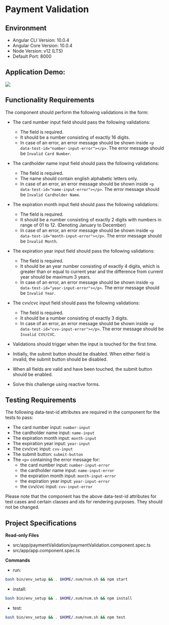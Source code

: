 # Payment Validation

## Environment 

- Angular CLI Version: 10.0.4
- Angular Core Version: 10.0.4
- Node Version: v12 (LTS)
- Default Port: 8000

## Application Demo:

![](https://hrcdn.net/s3_pub/istreet-assets/UR29zIvI7qHVSoERGV2z7g/payment-validation.gif)

## Functionality Requirements

The component should perform the following validations in the form:

- The card number input field should pass the following validations:
  - The field is required.
  - It should be a number consisting of exactly 16 digits.
  - In case of an error, an error message should be shown inside `<p data-test-id="number-input-error"></p>`. The error message should be `Invalid Card Number`.

- The cardholder name input field should pass the following validations:
  - The field is required.
  - The name should contain english alphabetic letters only.
  - In case of an error, an error message should be shown inside `<p data-test-id="name-input-error"></p>`. The error message should be `Invalid Cardholder Name`.

- The expiration month input field should pass the following validations:
  - The field is required.
  - It should be a number consisting of exactly 2 digits with numbers in range of 01 to 12. (Denoting January to December)
  - In case of an error, an error message should be shown inside `<p data-test-id="month-input-error"></p>`. The error message should be `Invalid Month`.

- The expiration year input field should pass the following validations:
  - The field is required.
  - It should be an year number consisting of exactly 4 digits, which is greater than or equal to current year and the difference from current year should be maximum 3 years.
  - In case of an error, an error message should be shown inside `<p data-test-id="year-input-error"></p>`. The error message should be `Invalid Year`.

- The cvv/cvc input field should pass the following validations:
  - The field is required.
  - It should be a number consisting of exactly 3 digits.
  - In case of an error, an error message should be shown inside `<p data-test-id="cvv-input-error"></p>`. The error message should be `Invalid CVV/CVC`.

- Validations should trigger when the input is touched for the first time.

- Initially, the submit button should be disabled. When either field is invalid, the submit button should be disabled. 

- When all fields are valid and have been touched, the submit button should be enabled.

- Solve this challenge using reactive forms.

## Testing Requirements

The following data-test-id attributes are required in the component for the tests to pass:

- The card number input: `number-input`
- The cardholder name input: `name-input`
- The expiration month input: `month-input`
- The expiration year input: `year-input`
- The cvv/cvc input: `cvv-input`
- The submit button: `submit-button`
- The `<p>` containing the error message for:
  - the card number input: `number-input-error`
  - the cardholder name input: `name-input-error`
  - the expiration month input: `month-input-error`
  - the expiration year input: `year-input-error`
  - the cvv/cvc input: `cvv-input-error`

Please note that the component has the above data-test-id attributes for test cases and certain classes and ids for rendering purposes. They should not be changed.

## Project Specifications

**Read-only Files**
- src/app/paymentValidation/paymentValidation.component.spec.ts
- src/app/app.component.spec.ts

**Commands**
- run: 
```bash
bash bin/env_setup && . $HOME/.nvm/nvm.sh && npm start
```
- install: 
```bash
bash bin/env_setup && . $HOME/.nvm/nvm.sh && npm install
```
- test: 
```bash
bash bin/env_setup && . $HOME/.nvm/nvm.sh && npm test
```
